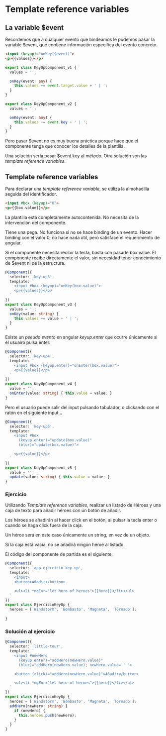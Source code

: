 # Template reference variables

## La variable $event

Recordemos que a cualquier evento que bindeamos le podemos pasar la variable $event, que contiene información específica del evento concreto.

```html
<input (keyup)="onKey($event)">
<p>{{values}}</p>
```

```typescript
export class KeyUpComponent_v1 {
  values = '';

  onKey(event: any) {
    this.values += event.target.value + ' | ';
  }
}
```

```typescript
export class KeyUpComponent_v2 {
  values = '';

  onKey(event: any) {
    this.values += event.key + ' | ';
  }
}
```

Pero pasar $event no es muy buena práctica porque hace que el componente tenga que conocer los detalles de la plantilla.

Una solución sería pasar $event.key al método. Otra solución son las *template reference variables*.


## Template reference variables

Para declarar una *template reference variable*, se utiliza la almohadilla seguida del identificador.

```html
<input #box (keyup)="0">
<p>{{box.value}}</p>
```

La plantilla está completamente autocontenida. No necesita de la intervención del componente.

Tiene una pega. No funciona si no se hace binding de un evento. Hacer binding con el valor 0, no hace nada útil, pero satisface el requerimiento de angular.

Si el componente necesita recibir la tecla, basta con pasarle box.value. El componente recibe directamente el valor, sin necesidad tener conocimiento de $event ni de la estructura.

```typescript
@Component({
  selector: 'key-up3',
  template: `
    <input #box (keyup)="onKey(box.value)">
    <p>{{values}}</p>
  `
})
export class KeyUpComponent_v3 {
  values = '';
  onKey(value: string) {
    this.values += value + ' | ';
  }
}
```

Existe un *pseudo evento* en angular *keyup.enter* que ocurre únicamente si el usuairo pulsa enter.

```typescript
@Component({
  selector: 'key-up4',
  template: `
    <input #box (keyup.enter)="onEnter(box.value)">
    <p>{{value}}</p>
  `
})
export class KeyUpComponent_v4 {
  value = '';
  onEnter(value: string) { this.value = value; }
}
```

Pero el usuario puede salir del input pulsando tabulador, o clickando con el ratón en el siguiente input...

```typescript
@Component({
  selector: 'key-up5',
  template: `
    <input #box
      (keyup.enter)="update(box.value)"
      (blur)="update(box.value)">

    <p>{{value}}</p>
  `
})
export class KeyUpComponent_v5 {
  value = '';
  update(value: string) { this.value = value; }
}
```

### Ejercicio

Utilizando *Template reference variables*, realizar un listado de Héroes y una caja de texto para añadir héroes con un botón de añadir.

Los héroes se añadirán al hacer click en el botón, al pulsar la tecla enter o cuando se haga click fuera de la caja.

Un héroe será en este caso únicamente un string, en vez de un objeto.

Si la caja está vacía, no se añadirá ningún héroe al listado.

El código del componente de partida es el siguiente:

```typescript
@Component({
  selector: 'app-ejercicio-key-up',
  template: `
    <input>
    <button>Añadir</button>

    <ul><li *ngFor="let hero of heroes">{{hero}}</li></ul>
  `
})
export class EjercicioKeyUp {
  heroes = ['Windstorm', 'Bombasto', 'Magneta', 'Tornado'];
  
}
```

### Solución al ejercicio

```typescript
@Component({
  selector: 'little-tour',
  template: `
    <input #newHero
      (keyup.enter)="addHero(newHero.value)"
      (blur)="addHero(newHero.value); newHero.value='' ">

    <button (click)="addHero(newHero.value)">Añadir</button>

    <ul><li *ngFor="let hero of heroes">{{hero}}</li></ul>
  `
})
export class EjercicioKeyUp {
  heroes = ['Windstorm', 'Bombasto', 'Magneta', 'Tornado'];
  addHero(newHero: string) {
    if (newHero) {
      this.heroes.push(newHero);
    }
  }
}
```


